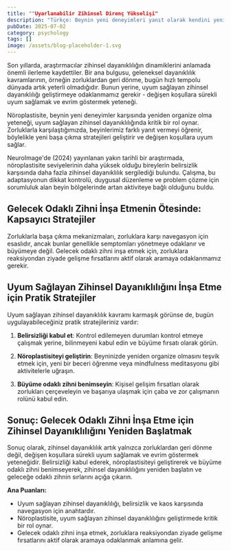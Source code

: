 ```yaml
---
title: ""Uyarlanabilir Zihinsel Direnç Yükselişi"
description: "Türkçe: Beynin yeni deneyimleri yanıt olarak kendini yeniden organize edebilme yeteneği, uyarlana..."
pubDate: 2025-07-02
category: psychology
tags: []
image: /assets/blog-placeholder-1.svg
---
```


Son yıllarda, araştırmacılar zihinsel dayanıklılığın dinamiklerini anlamada önemli ilerleme kaydettiler. Bir ana bulgusu, geleneksel dayanıklılık kavramlarının, örneğin zorluklardan geri dönme, bugün hızlı tempolu dünyada artık yeterli olmadığıdır. Bunun yerine, uyum sağlayan zihinsel dayanıklılığı geliştirmeye odaklanmamız gerekir - değişen koşullara sürekli uyum sağlamak ve evrim göstermek yeteneği.

Nöroplastisite, beynin yeni deneyimler karşısında yeniden organize olma yeteneği, uyum sağlayan zihinsel dayanıklılığında kritik bir rol oynar. Zorluklarla karşılaştığımızda, beyinlerimiz farklı yanıt vermeyi öğrenir, böylelikle yeni başa çıkma stratejileri geliştirir ve değişen koşullara uyum sağlar.

NeuroImage'de (2024) yayınlanan yakın tarihli bir araştırmada, nöroplastisite seviyelerinin daha yüksek olduğu bireylerin belirsizlik karşısında daha fazla zihinsel dayanıklılık sergilediği bulundu. Çalışma, bu adaptasyonun dikkat kontrolü, duygusal düzenleme ve problem çözme için sorumluluk alan beyin bölgelerinde artan aktiviteye bağlı olduğunu buldu.

## Gelecek Odaklı Zihni İnşa Etmenin Ötesinde: Kapsayıcı Stratejiler

Zorluklarla başa çıkma mekanizmaları, zorluklara karşı navegasyon için esaslıdır, ancak bunlar genellikle semptomları yönetmeye odaklanır ve büyümeye değil. Gelecek odaklı zihni inşa etmek için, zorluklara reaksiyondan ziyade gelişme fırsatlarını aktif olarak aramaya odaklanmamız gerekir.

## Uyum Sağlayan Zihinsel Dayanıklılığını İnşa Etme için Pratik Stratejiler

Uyum sağlayan zihinsel dayanıklılık kavramı karmaşık görünse de, bugün uygulayabileceğiniz pratik stratejileriniz vardır:

1. **Belirsizliği kabul et**: Kontrol edilemeyen durumları kontrol etmeye çalışmak yerine, bilinmeyeni kabul edin ve büyüme fırsatı olarak görün.

2. **Nöroplastisiteyi geliştirin**: Beyninizde yeniden organize olmasını teşvik etmek için, yeni bir beceri öğrenme veya mindfulness meditasyonu gibi aktivitelerle uğraşın.

3. **Büyüme odaklı zihni benimseyin**: Kişisel gelişim fırsatları olarak zorlukları çerçeveleyin ve başarıya ulaşmak için çaba ve zor çalışmanın rolünü kabul edin.

## Sonuç: Gelecek Odaklı Zihni İnşa Etme için Zihinsel Dayanıklılığını Yeniden Başlatmak

Sonuç olarak, zihinsel dayanıklılık artık yalnızca zorluklardan geri dönme değil, değişen koşullara sürekli uyum sağlamak ve evrim göstermek yeteneğidir. Belirsizliği kabul ederek, nöroplastisiteyi geliştirerek ve büyüme odaklı zihni benimseyerek, zihinsel dayanıklılığını yeniden başlatın ve geleceğe odaklı zihnin sırlarını açığa çıkarın.

**Ana Puanları:**

* Uyum sağlayan zihinsel dayanıklılığı, belirsizlik ve kaos karşısında navegasyon için anahtardır.
* Nöroplastisite, uyum sağlayan zihinsel dayanıklılığını geliştirmede kritik bir rol oynar.
* Gelecek odaklı zihni inşa etmek, zorluklara reaksiyondan ziyade gelişme fırsatlarını aktif olarak aramaya odaklanmak anlamına gelir.